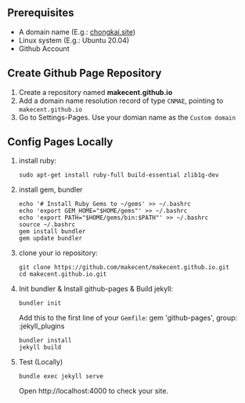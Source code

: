 ## Prerequisites
+ A domain name (E.g.: [chongkai.site](https://chongkai.site))
+ Linux system (E.g.: Ubuntu 20.04)
+ Github Account

## Create Github Page Repository
1. Create a repository named **makecent.github.io**
2. Add a domain name resolution record of type ``CNMAE``, pointing to ``makecent.github.io``
3. Go to Settings-Pages. Use your domian name as the ``Custom domain``

## Config Pages Locally
1. install ruby: 

   ```
   sudo apt-get install ruby-full build-essential zlib1g-dev
   ```
2. install gem, bundler

   ```
   echo '# Install Ruby Gems to ~/gems' >> ~/.bashrc
   echo 'export GEM_HOME="$HOME/gems"' >> ~/.bashrc
   echo 'export PATH="$HOME/gems/bin:$PATH"' >> ~/.bashrc
   source ~/.bashrc
   gem install bundler
   gem update bundler
   ```
3. clone your io repository: 

   ```
   git clone https://github.com/makecent/makecent.github.io.git
   cd makecent.github.io.git
   ```
4. Init bundler & Install github-pages & Build jekyll:
   
   ```
   bundler init
   ```
   Add this to the first line of your ``Gemfile``:
   gem 'github-pages', group: :jekyll_plugins
   ```
   bundler install
   jekyll build
   ```
5. Test (Locally)

   ```
   bundle exec jekyll serve
   ```
   Open http://localhost:4000 to check your site.
